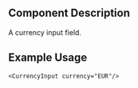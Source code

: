 ## Component Description

A currency input field.

## Example Usage

```
<CurrencyInput currency="EUR"/>
```
